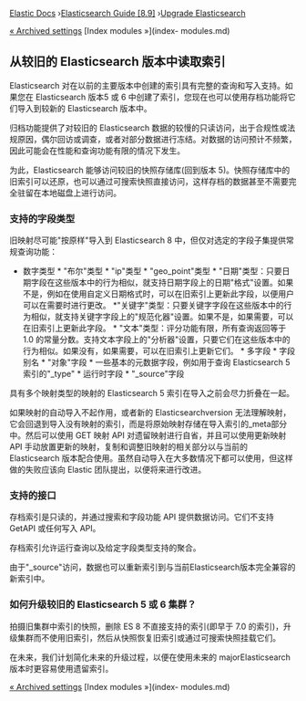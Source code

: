 

[Elastic Docs](/guide/) ›[Elasticsearch Guide [8.9]](index.md) ›[Upgrade
Elasticsearch](setup-upgrade.md)

[« Archived settings](archived-settings.md) [Index modules »](index-
modules.md)

## 从较旧的 Elasticsearch 版本中读取索引

Elasticsearch 对在以前的主要版本中创建的索引具有完整的查询和写入支持。如果您在 Elasticsearch 版本5 或 6 中创建了索引，您现在也可以使用存档功能将它们导入到较新的 Elasticsearch 版本中。

归档功能提供了对较旧的 Elasticsearch 数据的较慢的只读访问，出于合规性或法规原因，偶尔回访或调查，或者对部分数据进行冻结。对数据的访问预计不频繁，因此可能会在性能和查询功能有限的情况下发生。

为此，Elasticsearch 能够访问较旧的快照存储库(回到版本 5)。快照存储库中的旧索引可以还原，也可以通过可搜索快照直接访问，这样存档的数据甚至不需要完全驻留在本地磁盘上进行访问。

### 支持的字段类型

旧映射尽可能"按原样"导入到 Elasticsearch 8 中，但仅对选定的字段子集提供常规查询功能：

* 数字类型 * "布尔"类型 * "ip"类型 * "geo_point"类型 * "日期"类型：只要日期字段在这些版本中的行为相似，就支持日期字段上的日期"格式"设置。如果不是，例如在使用自定义日期格式时，可以在旧索引上更新此字段，以便用户可以在需要时进行更改。  *"关键字"类型：只要关键字字段在这些版本中的行为相似，就支持关键字字段上的"规范化器"设置。如果不是，如果需要，可以在旧索引上更新此字段。  * "文本"类型：评分功能有限，所有查询返回等于 1.0 的常量分数。支持文本字段上的"分析器"设置，只要它们在这些版本中的行为相似。如果没有，如果需要，可以在旧索引上更新它们。  * 多字段 * 字段别名 * "对象"字段 * 一些基本的元数据字段，例如用于查询 Elasticsearch 5 索引的"_type" * 运行时字段 * "_source"字段

具有多个映射类型的映射的 Elasticsearch 5 索引在导入之前会尽力折叠在一起。

如果映射的自动导入不起作用，或者新的 Elasticsearchversion 无法理解映射，它会回退到导入没有映射的索引，而是将原始映射存储在导入索引的_meta部分中。然后可以使用 GET 映射 API 对遗留映射进行自省，并且可以使用更新映射 API 手动放置更新的映射，复制和调整旧映射的相关部分以与当前的 Elasticsearch 版本配合使用。虽然自动导入在大多数情况下都可以使用，但这样做的失败应该向 Elastic 团队提出，以便将来进行改进。

### 支持的接口

存档索引是只读的，并通过搜索和字段功能 API 提供数据访问。它们不支持 GetAPI 或任何写入 API。

存档索引允许运行查询以及给定字段类型支持的聚合。

由于"_source"访问，数据也可以重新索引到与当前Elasticsearch版本完全兼容的新索引中。

### 如何升级较旧的 Elasticsearch 5 或 6 集群？

拍摄旧集群中索引的快照，删除 ES 8 不直接支持的索引(即早于 7.0 的索引)，升级集群而不使用旧索引，然后从快照恢复旧索引或通过可搜索快照挂载它们。

在未来，我们计划简化未来的升级过程，以便在使用未来的 majorElasticsearch 版本时更容易使用遗留索引。

[« Archived settings](archived-settings.md) [Index modules »](index-
modules.md)
